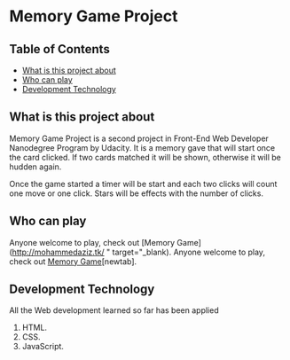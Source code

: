 # Memory Game Project

## Table of Contents

* [What is this project about](#what)
* [Who can play](#who)
* [Development Technology](#dev)

## What is this project about

Memory Game Project is a second project in Front-End Web Developer Nanodegree Program by Udacity. It is a memory gave that will start once the card clicked.
If two cards matched it will be shown, otherwise it will be hudden again.

Once the game started a timer will be start and each two clicks will count one move or one click. Stars will be effects with the number of clicks.

## Who can play

Anyone welcome to play, check out [Memory Game](http://mohammedaziz.tk/ " target="_blank).
Anyone welcome to play, check out [Memory Game](http://mohammedaziz.tk/)[newtab].

## Development Technology

All the Web development learned so far has been applied
1. HTML.
2. CSS.
3. JavaScript.
